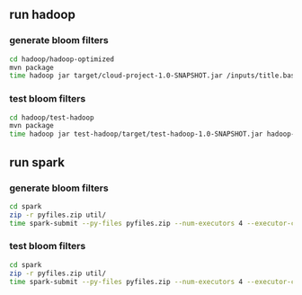 ## run hadoop

### generate bloom filters
```sh
cd hadoop/hadoop-optimized
mvn package
time hadoop jar target/cloud-project-1.0-SNAPSHOT.jar /inputs/title.basics.tsv /inputs/title.ratings.tsv /out/merge /out/count /out/bf 0.1 15
```

### test bloom filters
```sh
cd hadoop/test-hadoop
mvn package
time hadoop jar test-hadoop/target/test-hadoop-1.0-SNAPSHOT.jar hadoop-optimized/out/ hadoop-optimized/join/ hadoop-optimized/test-results 2>&1
```


## run spark

### generate bloom filters
```sh
cd spark
zip -r pyfiles.zip util/
time spark-submit --py-files pyfiles.zip --num-executors 4 --executor-cores 2 main.py /inputs/ out/ 0.01 --no-test 2>/dev/null
```

### test bloom filters
```sh
cd spark
zip -r pyfiles.zip util/
time spark-submit --py-files pyfiles.zip --num-executors 4 --executor-cores 2 main.py /inputs/ out/ 0.01 --no-calculate 2>/dev/null
```